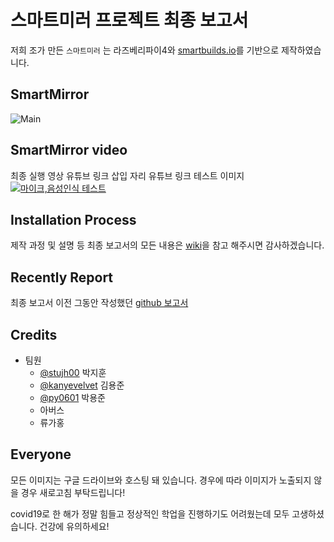 # 스마트미러 프로젝트 최종 보고서

저희 조가 만든 `스마트미러` 는 라즈베리파이4와 [smartbuilds.io](https://smartbuilds.io/)를 기반으로 제작하였습니다. 



## SmartMirror
![Main](http://drive.google.com/uc?export=view&id=1Q_frdWNBfgb1G_nVjriwQWzFgM5Dcamg)

## SmartMirror video
최종 실행 영상 유튜브 링크 삽입 자리
유튜브 링크 테스트 이미지[![마이크,음성인식 테스트](http://drive.google.com/uc?export=view&id=1qhx2N0lncx-1nMN0dIWxdWSX6j4qjDr8)](https://youtu.be/_fQBZcZbs-8)

## Installation Process 
제작 과정 및 설명 등 최종 보고서의 모든 내용은 [wiki](https://github.com/kanyevelvet/Embedded_System_Final/wiki)을 참고 해주시면 감사하겠습니다.

## Recently Report
최종 보고서 이전 그동안 작성했던 [github 보고서](https://github.com/stujh00/Embedded-System)

## Credits
- 팀원
  - [@stujh00](https://github.com/stujh00) 박지훈
  - [@kanyevelvet](https://github.com/kanyevelvet) 김용준
  - [@py0601](https://github.com/py0601) 박용준
  - 아버스
  - 류가홍

## Everyone 
모든 이미지는 구글 드라이브와 호스팅 돼 있습니다. 경우에 따라 이미지가 노출되지 않을 경우 새로고침 부탁드립니다! 

covid19로 한 해가 정말 힘들고 정상적인 학업을 진행하기도 어려웠는데 모두 고생하셨습니다. 건강에 유의하세요!
